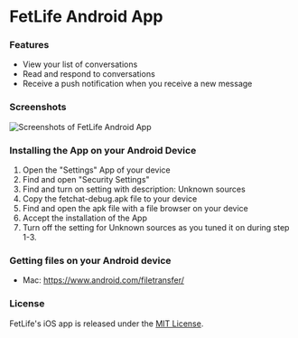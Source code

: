 # FetLife Android App

### Features

- View your list of conversations
- Read and respond to conversations
- Receive a push notification when you receive a new message


### Screenshots

![Screenshots of FetLife Android App](https://cloud.githubusercontent.com/assets/22100/14682127/f6aa10c8-06d8-11e6-9a14-0ae9fb957498.png)


### Installing the App on your Android Device

1. Open the "Settings" App of your device
2. Find and open "Security Settings"
3. Find and turn on setting with description: Unknown sources
4. Copy the fetchat-debug.apk file to your device
5. Find and open the apk file with a file browser on your device
6. Accept the installation of the App
7. Turn off the setting for Unknown sources as you tuned it on during step 1-3.


### Getting files on your Android device

- Mac: https://www.android.com/filetransfer/


### License

FetLife's iOS app is released under the [MIT License](http://www.opensource.org/licenses/MIT).
